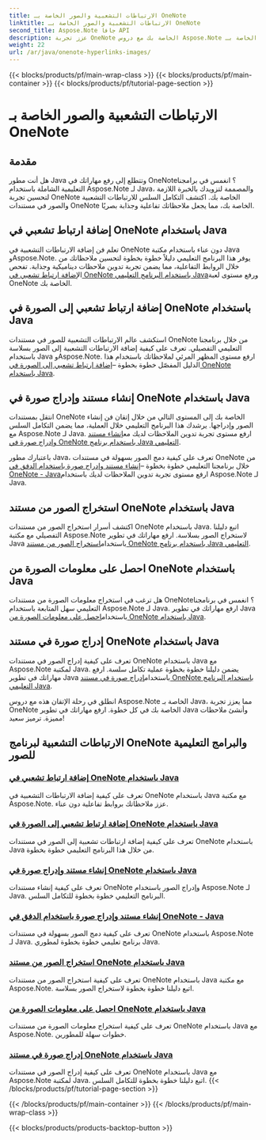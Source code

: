 ```yaml
---
title: الارتباطات التشعبية والصور الخاصة بـ OneNote
linktitle: الارتباطات التشعبية والصور الخاصة بـ OneNote
second_title: Aspose.Note جافا API
description: عزز تجربة OneNote الخاصة بك مع دروس Aspose.Note الخاصة بـ Java. تعلم كيفية إضافة الارتباطات التشعبية وإدراج الصور واستخراج معلومات الصورة بسلاسة باستخدام تطوير Java.
weight: 22
url: /ar/java/onenote-hyperlinks-images/
---
```


{{< blocks/products/pf/main-wrap-class >}}
{{< blocks/products/pf/main-container >}}
{{< blocks/products/pf/tutorial-page-section >}}

# الارتباطات التشعبية والصور الخاصة بـ OneNote


## مقدمة

هل أنت مطور Java وتتطلع إلى رفع مهاراتك في OneNote؟ انغمس في برامجنا التعليمية الشاملة باستخدام Aspose.Note لـ Java، والمصممة لتزويدك بالخبرة اللازمة لتحسين تجربة OneNote الخاصة بك. اكتشف التكامل السلس للارتباطات التشعبية والصور في مستندات OneNote الخاصة بك، مما يجعل ملاحظاتك تفاعلية وجذابة بصريًا.

## إضافة ارتباط تشعبي في OneNote باستخدام Java
 تعلم فن إضافة الارتباطات التشعبية في OneNote دون عناء باستخدام مكتبة Java وAspose.Note. يوفر هذا البرنامج التعليمي دليلاً خطوة بخطوة لتحسين ملاحظاتك من خلال الروابط التفاعلية، مما يضمن تجربة تدوين ملاحظات ديناميكية وجذابة. تفحص ال[إضافة ارتباط تشعبي في OneNote باستخدام البرنامج التعليمي Java](./add-hyperlink/)ورفع مستوى لعبة OneNote الخاصة بك.

## إضافة ارتباط تشعبي إلى الصورة في OneNote باستخدام Java
 استكشف عالم الارتباطات التشعبية للصور في مستندات OneNote من خلال برنامجنا التعليمي التفصيلي. تعرف على كيفية إضافة الارتباطات التشعبية إلى الصور بسلاسة باستخدام Java وAspose.Note. ارفع مستوى المظهر المرئي لملاحظاتك باستخدام هذا الدليل المفصّل خطوة بخطوة –[إضافة ارتباط تشعبي إلى الصورة في OneNote باستخدام Java](./add-hyperlink-to-image/).

## إنشاء مستند وإدراج صورة في OneNote باستخدام Java
 انتقل بمستندات OneNote الخاصة بك إلى المستوى التالي من خلال إتقان فن إنشاء الصور وإدراجها. يرشدك هذا البرنامج التعليمي خلال العملية، مما يضمن التكامل السلس مع Aspose.Note لـ Java. ارفع مستوى تجربة تدوين الملاحظات لديك مع[إنشاء مستند وإدراج صورة في OneNote باستخدام برنامج Java التعليمي](./build-doc-insert-image/).

 باعتبارك مطور Java، تعرف على كيفية دمج الصور بسهولة في مستندات OneNote من خلال برنامجنا التعليمي خطوة بخطوة –[إنشاء مستند وإدراج صورة باستخدام الدفق في OneNote - Java](./build-doc-insert-image-stream/)ارفع مستوى تجربة تدوين الملاحظات لديك باستخدام Aspose.Note لـ Java.

## استخراج الصور من مستند OneNote باستخدام Java
 اكتشف أسرار استخراج الصور من مستندات OneNote باستخدام Java. اتبع دليلنا التفصيلي مع مكتبة Aspose.Note لاستخراج الصور بسلاسة. ارفع مهاراتك في تطوير Java باستخدام[استخراج الصور من مستند OneNote باستخدام برنامج Java التعليمي](./extract-images/).

## احصل على معلومات الصورة من OneNote باستخدام Java
 هل ترغب في استخراج معلومات الصورة من مستندات OneNote؟ انغمس في برنامجنا التعليمي سهل المتابعة باستخدام Aspose.Note لـ Java. ارفع مهاراتك في تطوير Java باستخدام[احصل على معلومات الصورة من OneNote باستخدام Java](./get-image-info/).

## إدراج صورة في مستند OneNote باستخدام Java
 تعرف على كيفية إدراج الصور في مستندات OneNote باستخدام Java مع Aspose.Note لمكتبة Java. يضمن دليلنا خطوة بخطوة عملية تكامل سلسة. ارفع مهاراتك في تطوير Java باستخدام[إدراج صورة في مستند OneNote باستخدام البرنامج التعليمي Java](./insert-image/).

انطلق في رحلة الإتقان هذه مع دروس Aspose.Note الخاصة بـ Java، مما يعزز تجربة OneNote الخاصة بك في كل خطوة. ارفع مهاراتك في تطوير Java وأنشئ ملاحظات مميزة. ترميز سعيد!
## الارتباطات التشعبية لبرنامج OneNote والبرامج التعليمية للصور
### [إضافة ارتباط تشعبي في OneNote باستخدام Java](./add-hyperlink/)
تعرف على كيفية إضافة الارتباطات التشعبية في OneNote باستخدام Java مع مكتبة Aspose.Note. عزز ملاحظاتك بروابط تفاعلية دون عناء.
### [إضافة ارتباط تشعبي إلى الصورة في OneNote باستخدام Java](./add-hyperlink-to-image/)
تعرف على كيفية إضافة ارتباطات تشعبية إلى الصور في مستندات OneNote باستخدام Java من خلال هذا البرنامج التعليمي خطوة بخطوة.
### [إنشاء مستند وإدراج صورة في OneNote باستخدام Java](./build-doc-insert-image/)
تعرف على كيفية إنشاء مستندات OneNote وإدراج الصور باستخدام Aspose.Note لـ Java. البرنامج التعليمي خطوة بخطوة للتكامل السلس.
### [إنشاء مستند وإدراج صورة باستخدام الدفق في OneNote - Java](./build-doc-insert-image-stream/)
تعرف على كيفية دمج الصور بسهولة في مستندات OneNote باستخدام Aspose.Note لـ Java. برنامج تعليمي خطوة بخطوة لمطوري Java.
### [استخراج الصور من مستند OneNote باستخدام Java](./extract-images/)
تعرف على كيفية استخراج الصور من مستندات OneNote باستخدام Java مع مكتبة Aspose.Note. اتبع دليلنا خطوة بخطوة لاستخراج الصور بسلاسة.
### [احصل على معلومات الصورة من OneNote باستخدام Java](./get-image-info/)
تعرف على كيفية استخراج معلومات الصورة من مستندات OneNote باستخدام Java مع Aspose.Note. خطوات سهلة للمطورين.
### [إدراج صورة في مستند OneNote باستخدام Java](./insert-image/)
تعرف على كيفية إدراج الصور في مستندات OneNote باستخدام Java مع Aspose.Note لمكتبة Java. اتبع دليلنا خطوة بخطوة للتكامل السلس.
{{< /blocks/products/pf/tutorial-page-section >}}

{{< /blocks/products/pf/main-container >}}
{{< /blocks/products/pf/main-wrap-class >}}

{{< blocks/products/products-backtop-button >}}
